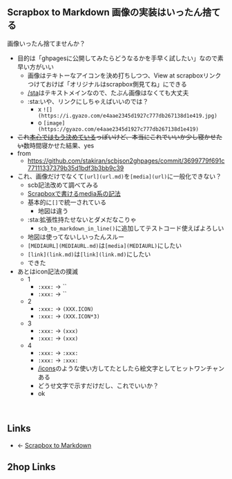 ## Scrapbox to Markdown 画像の実装はいったん捨てる
画像いったん捨てませんか？

- 目的は「ghpagesに公開してみたらどうなるかを手早く試したい」なので素早い方がいい
    - 画像はテキトーなアイコンを決め打ちしつつ、View at scrapboxリンクつけておけば「オリジナルはscrapbox側見てね」にできる
    - [/sta](https://scrapbox.io/sta)はテキストメインなので、たぶん画像はなくても大丈夫
    - :sta:いや、リンクにしちゃえばいいのでは？
        - x `![](https://i.gyazo.com/e4aae2345d1927c777db267138d1e419.jpg)`
        - o `[image](https://gyazo.com/e4aae2345d1927c777db267138d1e419)`
- ~~これ[本心ではもう決めている](本心ではもう決めている.md)っぽいけど、本当にこれでいいか少し寝かせたい~~数時間寝かせた結果、yes
- from
    - <https://github.com/stakiran/scbjson2ghpages/commit/3699779f691c77111337379b35d1bdf3b3bb9c39>
- これ、画像だけでなくて`[url](url.md)`を`[media](url)`に一般化できない？
    - scb記法改めて調べてみる
    - [Scrapboxで書けるmedia系の記法](Scrapboxで書けるmedia系の記法.md)
    - 基本的に`[]`で統一されている
        - 地図は違う
    - :sta:拡張性持たせないとダメだなこりゃ
        - `scb_to_markdown_in_line()`に追加してテストコード使えばよろしい
    - 地図は使ってないしいったんスルー
    - `[MEDIAURL](MEDIAURL.md)`は`[media](MEDIAURL)`にしたい
    - `[link](link.md)`は`[link](link.md)`にしたい
    - できた
- あとはicon記法の撲滅
    - 1
        - `:xxx:` → ``
        - `:xxx:` → ``
    - 2
        - `:xxx:` → `(XXX.ICON)`
        - `:xxx:` → `(XXX.ICON*3)`
    - 3
        - `:xxx:` → `(xxx)`
        - `:xxx:` → `(xxx)`
    - 4
        - `:xxx:` → `:xxx:`
        - `:xxx:` → `:xxx:`
        - [/icons](https://scrapbox.io/icons)のような使い方してたとしたら絵文字としてヒットワンチャンある
        - どうせ文字で示すだけだし、これでいいか？
        - ok

<br>

## Links
- ← [Scrapbox to Markdown](Scrapbox_to_Markdown.md)

## 2hop Links
